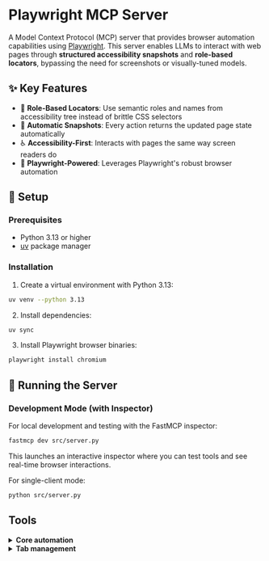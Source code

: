 # Playwright MCP Server

A Model Context Protocol (MCP) server that provides browser automation capabilities using [Playwright](https://playwright.dev). This server enables LLMs to interact with web pages through **structured accessibility snapshots** and **role-based locators**, bypassing the need for screenshots or visually-tuned models.

## ✨ Key Features

- 🎯 **Role-Based Locators**: Use semantic roles and names from accessibility tree instead of brittle CSS selectors
- 📸 **Automatic Snapshots**: Every action returns the updated page state automatically
- ♿ **Accessibility-First**: Interacts with pages the same way screen readers do
- 🚀 **Playwright-Powered**: Leverages Playwright's robust browser automation

## 🚀 Setup

### Prerequisites

- Python 3.13 or higher
- [uv](https://github.com/astral-sh/uv) package manager

### Installation

1. Create a virtual environment with Python 3.13:
```bash
uv venv --python 3.13
```

2. Install dependencies:
```bash
uv sync
```

3. Install Playwright browser binaries:
```bash
playwright install chromium
```

## 🏃 Running the Server

### Development Mode (with Inspector)

For local development and testing with the FastMCP inspector:

```bash
fastmcp dev src/server.py
```

This launches an interactive inspector where you can test tools and see real-time browser interactions.

For single-client mode:

```bash
python src/server.py
```

## Tools

<details>
<summary><b>Core automation</b></summary>


- **browser_click**
  - Title: Click
  - Description: Perform click on a web page
  - Parameters:
    - `element` (string): Human-readable element description
    - `locator` (ElementLocator): Element locator - either AriaNode with ARIA `role` and `name` fields, or Selector with `selector` field
    - `nth` (number, optional): Zero-based index when multiple elements match (e.g., nth=0 for first, nth=1 for second)
    - `double_click` (boolean, optional): Whether to perform a double click instead of a single click
    - `button` (string, optional): Button to click (left, right, middle), defaults to left
    - `modifiers` (array, optional): Modifier keys to press (Alt, Control, Meta, Shift)
  - Read-only: **false**

- **browser_close**
  - Title: Close browser
  - Description: Close the browser and clean up all resources
  - Parameters: None
  - Read-only: **false**

- **browser_drag**
  - Title: Drag mouse
  - Description: Perform drag and drop between two elements
  - Parameters:
    - `start_element` (string): Human-readable source element description
    - `start_locator` (ElementLocator): Source element locator - either AriaNode with ARIA `role` and `name` fields, or Selector with `selector` field
    - `start_nth` (number, optional): Zero-based index for source element when multiple match
    - `end_element` (string): Human-readable target element description
    - `end_locator` (ElementLocator): Target element locator - either AriaNode with ARIA `role` and `name` fields, or Selector with `selector` field
    - `end_nth` (number, optional): Zero-based index for target element when multiple match
  - Read-only: **false**

- **browser_file_upload**
  - Title: Upload files
  - Description: Upload one or multiple files
  - Parameters:
    - `paths` (array, optional): Absolute paths to files to upload. If omitted, file chooser is cancelled.
  - Read-only: **false**

- **browser_fill_form**
  - Title: Fill form
  - Description: Fill multiple form fields
  - Parameters:
    - `fields` (array): List of FormField objects, each with `element` (string), `value` (string), `locator` (ElementLocator), and optional `nth` (number)
  - Read-only: **false**

- **browser_get_html**
  - Title: Get HTML content
  - Description: Get HTML content for debugging when locators fail
  - Parameters:
    - `selector` (string, optional): CSS selector to get HTML from (defaults to body)
    - `max_length` (number, optional): Maximum characters to return (default 50000)
    - `filter_tags` (array, optional): List of tag names to remove (e.g., ['script', 'style']). Defaults to ['script']
  - Read-only: **true**

- **browser_get_text_content**
  - Title: Get page's text content
  - Description: Get page's text content in markdown format. Useful when extracting clean article text.
  - Parameters: None
  - Read-only: **true**

- **browser_hover**
  - Title: Hover mouse
  - Description: Hover over element on page
  - Parameters:
    - `element` (string): Human-readable element description
    - `locator` (ElementLocator): Element locator - either AriaNode with ARIA `role` and `name` fields, or Selector with `selector` field
    - `nth` (number, optional): Zero-based index when multiple elements match (e.g., nth=0 for first, nth=1 for second)
  - Read-only: **false**

- **browser_navigate**
  - Title: Navigate to a URL
  - Description: Navigate to a URL
  - Parameters:
    - `url` (string): The URL to navigate to
  - Read-only: **false**

- **browser_navigate_back**
  - Title: Go back
  - Description: Go back to the previous page
  - Parameters: None
  - Read-only: **false**

- **browser_open**
  - Title: Open browser
  - Description: Open a new browser instance
  - Parameters: None
  - Read-only: **false**

- **browser_press_key**
  - Title: Press a key
  - Description: Press a key on the keyboard
  - Parameters:
    - `key` (string): Name of the key to press or a character to generate, such as `ArrowLeft` or `a`
  - Read-only: **false**

- **browser_resize**
  - Title: Resize browser window
  - Description: Resize the browser window
  - Parameters:
    - `width` (number): Width of the browser window
    - `height` (number): Height of the browser window
  - Read-only: **false**

- **browser_search**
  - Title: Search on Google
  - Description: Search for a topic using Google search
  - Parameters:
    - `query` (string): The search query or topic to search for
  - Read-only: **false**

- **browser_select_option**
  - Title: Select option
  - Description: Select an option in a dropdown
  - Parameters:
    - `element` (string): Human-readable element description
    - `values` (array): Array of values to select in the dropdown
    - `locator` (ElementLocator): Element locator - either AriaNode with ARIA ARIA `role` and `name` fields, or Selector with `selector` field
    - `nth` (number, optional): Zero-based index when multiple elements match (e.g., nth=0 for first, nth=1 for second)
  - Read-only: **false**

- **browser_snapshot**
  - Title: Page snapshot
  - Description: Capture accessibility snapshot of the current page
  - Parameters:
    - `locator` (ElementLocator, optional): Element locator - either AriaNode with ARIA `role` and `name` fields, or Selector with `selector` field
    - `nth` (number, optional): Zero-based index when multiple elements match (e.g., nth=0 for first, nth=1 for second)
  - Read-only: **true**

- **browser_take_screenshot**
  - Title: Take a screenshot
  - Description: Take a screenshot of the current page
  - Parameters:
    - `type` (string, optional): Image format (png or jpeg). Default is png.
    - `element` (string, optional): Human-readable element description
    - `locator` (ElementLocator, optional): Element locator - either AriaNode with ARIA `role` and `name` fields, or Selector with `selector` field
    - `nth` (number, optional): Zero-based index when multiple elements match (e.g., nth=0 for first, nth=1 for second)
    - `full_page` (boolean, optional): Take screenshot of full scrollable page
  - Read-only: **true**

- **browser_type**
  - Title: Type text
  - Description: Type text into editable element
  - Parameters:
    - `element` (string): Human-readable element description
    - `text` (string): Text to type into the element
    - `locator` (ElementLocator): Element locator - either AriaNode with ARIA `role` and `name` fields, or Selector with `selector` field
    - `nth` (number, optional): Zero-based index when multiple elements match (e.g., nth=0 for first, nth=1 for second)
    - `submit` (boolean, optional): Whether to submit (press Enter after)
    - `slowly` (boolean, optional): Whether to type one character at a time
  - Read-only: **false**

- **browser_wait_for**
  - Title: Wait for browser
  - Description: Wait for a specified time in seconds.
  - Parameters:
    - `time` (int): Time to wait in second
  - Read-only: **true**


</details>

<details>
<summary><b>Tab management</b></summary>

- **browser_tabs**
  - Title: Manage tabs
  - Description: List, create, close, or select a browser tab
  - Parameters:
    - `action` (string): Operation to perform (list, create, close, select)
    - `index` (number, optional): Tab index for close/select operations. If omitted for close, current tab is closed.
  - Read-only: **false**

</details>
